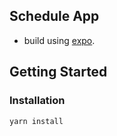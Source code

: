 ## Schedule App
- build using [expo](https://expo.io).
## Getting Started
### Installation

```
yarn install
```

